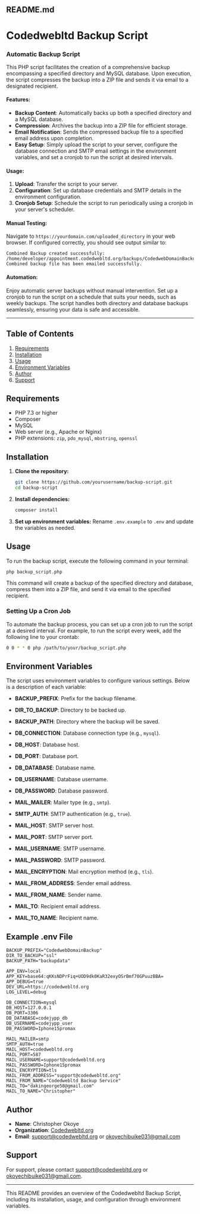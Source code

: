 ## README.md

# Codedwebltd Backup Script

### Automatic Backup Script

This PHP script facilitates the creation of a comprehensive backup encompassing a specified directory and MySQL database. Upon execution, the script compresses the backup into a ZIP file and sends it via email to a designated recipient.

#### Features:
- **Backup Content**: Automatically backs up both a specified directory and a MySQL database.
- **Compression**: Archives the backup into a ZIP file for efficient storage.
- **Email Notification**: Sends the compressed backup file to a specified email address upon completion.
- **Easy Setup**: Simply upload the script to your server, configure the database connection and SMTP email settings in the environment variables, and set a cronjob to run the script at desired intervals.

#### Usage:
1. **Upload**: Transfer the script to your server.
2. **Configuration**: Set up database credentials and SMTP details in the environment configuration.
3. **Cronjob Setup**: Schedule the script to run periodically using a cronjob in your server's scheduler.

#### Manual Testing:
Navigate to `https://yourdomain.com/uploaded_directory` in your web browser. If configured correctly, you should see output similar to:

```
Combined Backup created successfully: /home/developer/appointment.codedwebltd.org/backups/CodedwebDomainBackup_2024_06_19_09_59_05.zip
Combined backup file has been emailed successfully.
```

#### Automation:
Enjoy automatic server backups without manual intervention. Set up a cronjob to run the script on a schedule that suits your needs, such as weekly backups. The script handles both directory and database backups seamlessly, ensuring your data is safe and accessible.

---



## Table of Contents
1. [Requirements](#requirements)
2. [Installation](#installation)
3. [Usage](#usage)
4. [Environment Variables](#environment-variables)
5. [Author](#author)
6. [Support](#support)

## Requirements

- PHP 7.3 or higher
- Composer
- MySQL
- Web server (e.g., Apache or Nginx)
- PHP extensions: `zip`, `pdo_mysql`, `mbstring`, `openssl`

## Installation

1. **Clone the repository:**
   ```sh
   git clone https://github.com/yourusername/backup-script.git
   cd backup-script
   ```

2. **Install dependencies:**
   ```sh
   composer install
   ```

3. **Set up environment variables:**
   Rename `.env.example` to `.env` and update the variables as needed.

## Usage

To run the backup script, execute the following command in your terminal:

```sh
php backup_script.php
```

This command will create a backup of the specified directory and database, compress them into a ZIP file, and send it via email to the specified recipient.

### Setting Up a Cron Job

To automate the backup process, you can set up a cron job to run the script at a desired interval. For example, to run the script every week, add the following line to your crontab:

```sh
0 0 * * 0 php /path/to/your/backup_script.php
```

## Environment Variables

The script uses environment variables to configure various settings. Below is a description of each variable:

- **BACKUP_PREFIX**: Prefix for the backup filename.
- **DIR_TO_BACKUP**: Directory to be backed up.
- **BACKUP_PATH**: Directory where the backup will be saved.

- **DB_CONNECTION**: Database connection type (e.g., `mysql`).
- **DB_HOST**: Database host.
- **DB_PORT**: Database port.
- **DB_DATABASE**: Database name.
- **DB_USERNAME**: Database username.
- **DB_PASSWORD**: Database password.

- **MAIL_MAILER**: Mailer type (e.g., `smtp`).
- **SMTP_AUTH**: SMTP authentication (e.g., `true`).
- **MAIL_HOST**: SMTP server host.
- **MAIL_PORT**: SMTP server port.
- **MAIL_USERNAME**: SMTP username.
- **MAIL_PASSWORD**: SMTP password.
- **MAIL_ENCRYPTION**: Mail encryption method (e.g., `tls`).
- **MAIL_FROM_ADDRESS**: Sender email address.
- **MAIL_FROM_NAME**: Sender name.
- **MAIL_TO**: Recipient email address.
- **MAIL_TO_NAME**: Recipient name.

## Example .env File

```env
BACKUP_PREFIX="CodedwebDomainBackup"
DIR_TO_BACKUP="ssl"
BACKUP_PATH="backupdata"

APP_ENV=local
APP_KEY=base64:qKKsNDPrFiq+UOD9dk0KaR32exyOSrBmf70GPuuzBBA=
APP_DEBUG=true
DEV_URL=https://codedwebltd.org
LOG_LEVEL=debug

DB_CONNECTION=mysql
DB_HOST=127.0.0.1
DB_PORT=3306
DB_DATABASE=codejypp_db
DB_USERNAME=codejypp_user
DB_PASSWORD=Iphone15promax

MAIL_MAILER=smtp
SMTP_AUTH=true
MAIL_HOST=codedwebltd.org
MAIL_PORT=587
MAIL_USERNAME=support@codedwebltd.org
MAIL_PASSWORD=Iphone15promax
MAIL_ENCRYPTION=tls
MAIL_FROM_ADDRESS="support@codedwebltd.org"
MAIL_FROM_NAME="Codedwebltd Backup Service"
MAIL_TO="dakingeorge58@gmail.com"
MAIL_TO_NAME="Christopher"
```

## Author

- **Name**: Christopher Okoye
- **Organization**: [Codedwebltd.org](https://codedwebltd.org)
- **Email**: [support@codedwebltd.org](mailto:support@codedwebltd.org) or [okoyechibuike031@gmail.com](mailto:okoyechibuike031@gmail.com)

## Support

For support, please contact [support@codedwebltd.org](mailto:support@codedwebltd.org) or [okoyechibuike031@gmail.com](mailto:okoyechibuike031@gmail.com).

---

This README provides an overview of the Codedwebltd Backup Script, including its installation, usage, and configuration through environment variables.